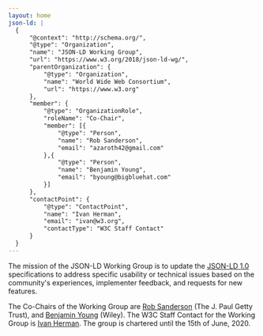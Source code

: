 ```yaml
---
layout: home
json-ld: |
  {
      "@context": "http://schema.org/",
      "@type": "Organization",
      "name": "JSON-LD Working Group",
      "url": "https://www.w3.org/2018/json-ld-wg/",
      "parentOrganization": {
          "@type": "Organization",
          "name": "World Wide Web Consortium",
          "url": "https://www.w3.org"
      },
      "member": {
          "@type": "OrganizationRole",
          "roleName": "Co-Chair",
          "member": [{
              "@type": "Person",
              "name": "Rob Sanderson",
              "email": "azaroth42@gmail.com"
          },{
              "@type": "Person",
              "name": "Benjamin Young",
              "email": "byoung@bigbluehat.com"
          }]
      },
      "contactPoint": {
          "@type": "ContactPoint",
          "name": "Ivan Herman",
          "email": "ivan@w3.org",
          "contactType": "W3C Staff Contact"
      }
  }
---
```


The mission of the JSON-LD Working Group is to update the [JSON-LD 1.0](https://www.w3.org/TR/2014/REC-json-ld-20140116/) specifications to address specific usability or technical issues based on the community's experiences, implementer feedback, and requests for new features.

The Co-Chairs of the Working Group are [Rob Sanderson](mailto:azaroth42@gmail.com)  (The J. Paul Getty Trust), and [Benjamin Young](mailto:byoung@bigbluehat.com) (Wiley). The W3C Staff Contact for the Working Group is [Ivan Herman](mailto:ivan@w3.org). The group is chartered until the 15th of June, 2020.
